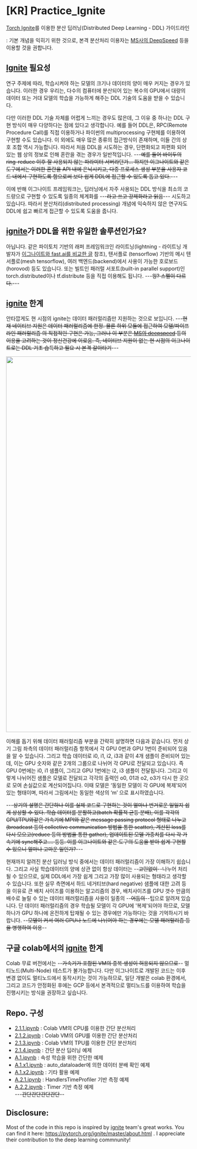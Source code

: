 # [KR] Practice_Ignite

[Torch Ignite](https://pytorch.org/ignite/)를 이용한 분산 딥러닝(Distributed Deep Learning - DDL) 가이드라인
  
: 기본 개념을 익히기 위한 것으로, 본격 분산처리 이용자는 [MS사의 DeepSpeed](https://github.com/microsoft/DeepSpeed) 등을 이용할 것을 권합니다.
  

## [Ignite](https://pytorch.org/ignite/) 필요성

 연구 주제에 따라, 학습시켜야 하는 모델의 크기나 데이터의 양이 매우 커지는 경우가 있습니다. 이러한 경우 우리는, 다수의 컴퓨터에 분산되어 있는 복수의 GPU에서 대량의 데이터 또는 거대 모델의 학습을 가능하게 해주는 DDL 기술의 도움을 받을 수 있습니다. 

 다만 이러한 DDL 기술 자체를 어렵게 느끼는 경우도 많은데, 그 이유 중 하나는 DDL 구현 방식이 매우 다양하다는 점에 있다고 생각합니다. 예를 들어 DDL은, RPC(Remote Procedure Call)를 직접 이용하거나 파이썬의 multiprocessing 구현체를 이용하여 구현할 수도 있습니다. 이 외에도 매우 많은 종류의 접근방식이 존재하며, 이들 간의 상호 조합 역시 가능합니다. 따라서 처음 DDL을 시도하는 경우, 단편화되고 파편화 되어 있는 웹 상의 정보로 인해 혼란을 겪는 경우가 일반적입니다. ---~~예를 들어 바이두의 ring-reduce 이후 잘 사용되지 않는 파라미터 서버라던가... 하지만 이그나이트와 같은 도구에서는 이러한 혼란을 API 내에 은닉시키고, 다중 프로세스 생성 부분을 사용자 코드 내에서 구현하도록 함으로써 보다 쉽게 DDL에 접근할 수 있도록 돕고 있다.~~---

 이에 반해 이그나이트 프레임워크는, 딥러닝에서 자주 사용되는 DDL 방식을 최소의 코드량으로 구현할 수 있도록 일종의 체계화를 ---~~라고 쓰고 강제화라고 읽음~~--- 시도하고 있습니다. 따라서 분산처리(distributed processing) 개념에 익숙하지 않은 연구자도 DDL에 쉽고 빠르게 접근할 수 있도록 도움을 줍니다.
 

## [ignite](https://pytorch.org/ignite/)가 DDL을 위한 유일한 솔루션인가요? 

 아닙니다. 같은 파이토치 기반의 래퍼 프레임워크인 라이트닝(lightning - 라이트닝 개발자가 [이그나이트와 fast.ai를 비교한 글](https://towardsdatascience.com/pytorch-lightning-vs-pytorch-ignite-vs-fast-ai-61dc7480ad8a) 참조), 텐서플로 (tensorflow) 기반의  메시 텐서플로(mesh tensorflow), 여러 백엔드(backend)에서 사용이 가능한 호로보드 (horovod) 등도 있습니다. 또는 빌트인 패러럴 서포트(built-in parallel support)인 torch.distributed이나 tf.distribute 등을 직접 이용해도 됩니다. ---~~읭? 스펠이 다르다.~~---


## [ignite](https://pytorch.org/ignite/) 한계

 안타깝게도 현 시점의 ignite는 데이터 패러럴리즘만 지원하는 것으로 보입니다. ---~~현재 네이티브 지원은 데이터 패러럴리즘에 한정. 물론 하위 모듈에 접근하여 모델/파이프라인 패러럴리즘 의 직접적인 구현은 가능, 그러나 이 부분은 [MS의 deepspeed](https://github.com/microsoft/DeepSpeed) 등의 이용을 고려하는 것이 정신건강에 이로움. 즉, 네이티브 지원이 없는 현 시점의 이그나이트로는 DDL 기초 습득하고 필요 시 본격 갈아타기~~---
 
 
<div align="center">
<img width=1024 src="https://i.imgur.com/YrO6THF.png"/>
</div>

 이해를 돕기 위해 데이터 패러럴리즘 부분을 간략히 설명하면 다음과 같습니다. 먼저 상기 그림 좌측의 데이터 패러럴리즘 항목에서 각 GPU 0번과 GPU 1번이 준비되어 있음을 알 수 있습니다. 그리고 학습 데이터로 i0, i1, i2, i3과 같이 4개 샘플이 준비되어 있는데, 이는 GPU 숫자와 같은 2개의 그룹으로 나뉘어 각 GPU로 전달되고 있습니다. 즉 GPU 0번에는 i0, i1 샘플이, 그리고 GPU 1번에는 i2, i3 샘플이 전달됩니다. 그리고 이렇게 나뉘어진 샘플은 모델로 전달되고 각각의 출력인 o0, 01과 o2, o3가 다시 한 곳으로 모여 손실값으로 계산되어집니다.  이때 모델은 ‘동일한 모델이 각 GPU에 복제’되어 있는 형태이며, 따라서 그림에서는 동일한 색상의 ‘m’ 으로 표시하였습니다. 
 
 ---~~상기의 설명은 간단하나 이를 실제 코드로 구현하는 것이 얼마나 번거로운 일일지 쉽게 상상할 수 있다. 학습 데이터를 분할하고(batch 확률적 균등 분배), 이를 각각의 GPU/TPU와같은 가속기에 MPI와 같은 message passing protocol 형태로 나누고 (broadcast 등의 collective communication 방법을 통한 scatter), 계산된 loss를 다시 모으고(reduce 등의 방법을 통한 gather), 업데이트된 모델 가중치를 다시 각 가속기에 sync해주고.... 등등. 이를 이그나이트와 같은 도구의 도움을 받아 쉽게 구현할 수 있으니 얼마나 고마운 일인가?~~--- 

 현재까지 알려진 분산 딥러닝 방식 중에서는 데이터 패러럴리즘이 가장 이해하기 쉽습니다. 그리고 사실 학습데이터의 양에 상관 없이 항상 데이터는 --~~고민없이~~--나누어 처리될 수 있으므로, 실제 DDL에서 가장 쉽게 그리고 가장 많이 사용되는 형태라고 생각할 수 있습니다. 또한 실무 측면에서 하드 네거티브(hard negative) 샘플에 대한 고려 등을 이유로 큰 배치 사이즈를 이용하는 알고리즘의 경우, 배치사이즈를 GPU 갯수 만큼의 배수로 늘릴 수 있는 데이터 패러럴리즘을 사용이 일종의 --~~어둠의~~--팁으로 알려져 있습니다. 단 데이터 패러럴리즘의 경우 학습될 모델이 각 GPU에 '복제'되어야 하므로, 모델 하나가 GPU 하나에 온전하게 탑재될 수 있는 경우에만 가능하다는 것을 기억하시기 바랍니다. --~~모델이 커서 여러 GPU나 노드에 나뉘어야 하는 경우에는 모델 패러럴리즘 등을 병행하여 이용~~--


## 구글 colab에서의 [ignite](https://pytorch.org/ignite/) 한계

 Colab 무료 버전에서는 --~~가속기가 포함된 VM의 중복 생성이 허용되지 않으므로~~-- 멀티노드(Multi-Node) 테스트가 불가능합니다. 다만 이그나이트로 개발된 코드는 이후 변경 없이도 멀티노드에서 동작시키는 것이 가능하므로, 일단 개발은 colab 환경에서, 그리고 코드가 안정화된 후에는 GCP 등에서 본격적으로 멀티노드를 이용하여 학습을 진행시키는 방식을 권장하고 싶습니다.
 

## Repo. 구성

- [2.1.1.ipynb](https://github.com/secutron/Practice_Ignite/blob/main/2_1_1.ipynb) : Colab VM의 CPU를 이용한 간단 분산처리
- [2.1.2.ipynb](https://github.com/secutron/Practice_Ignite/blob/main/2_1_2.ipynb) : Colab VM의 GPU를 이용한 간단 분산처리
- [2.1.3.ipynb](https://github.com/secutron/Practice_Ignite/blob/main/2_1_3.ipynb) : Colab VM의 TPU를 이용한 간단 분산처리
- [2.1.4.ipynb](https://github.com/secutron/Practice_Ignite/blob/main/2_1_4.ipynb) : 간단 분산 딥러닝 예제
- [A.1.ipynb](https://github.com/secutron/Practice_Ignite/blob/main/A_1.ipynb) : 속성 학습을 위한 간단한 예제
- [A.1.x1.ipynb](https://github.com/secutron/Practice_Ignite/blob/main/A_1_x1.ipynb) : auto_dataloader에 의한 데이터 분배 확인 예제
- [A.1.x2.ipynb](https://github.com/secutron/Practice_Ignite/blob/main/A_1_x2.ipynb) : 기타 활용 예제
- [A.2.1.ipynb](https://github.com/secutron/Practice_Ignite/blob/main/A_2_1.ipynb) : HandlersTimeProfiler 기반 측정 예제
- [A.2.2.ipynb](https://github.com/secutron/Practice_Ignite/blob/main/A_2_2.ipynb) : Timer 기반 측정 예제  
---~~간단간단간단간단~~--


## **Disclosure**:   
Most of the code in this repo is inspired by [ignite](https://pytorch.org/ignite/) team's great works. You can find it here: https://pytorch.org/ignite/master/about.html . I appreciate their contribution to the deep learning commnunity!

